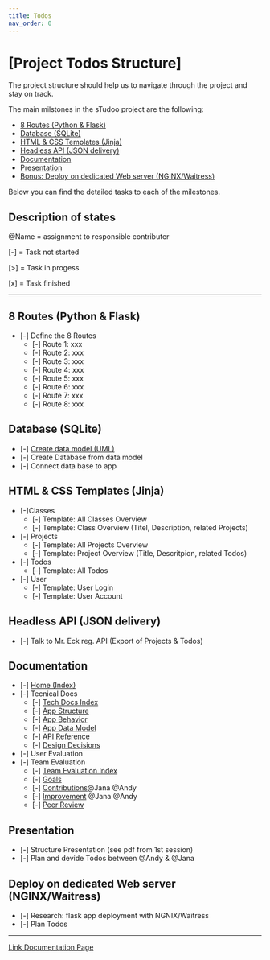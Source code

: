```yaml
---
title: Todos
nav_order: 0
---
```


# [Project Todos Structure]

The project structure should help us to navigate through the project and stay on track.

The main milstones in the sTudoo project are the following:

- [8 Routes (Python & Flask)](#8-routes-python--flask)
- [Database (SQLite)](#database-sqlite)
- [HTML & CSS Templates (Jinja)](#html--css-templates-jinja)
- [Headless API (JSON delivery)](#headless-api-json-delivery)
- [Documentation](#documentation)
- [Presentation](#presentation)
- [Bonus: Deploy on dedicated Web server (NGINX/Waitress)](#deploy-on-dedicated-web-server-nginxwaitress)

Below you can find the detailed tasks to each of the milestones.

## Description of states

@Name = assignment to responsible contributer

[-] = Task not started

[>] = Task in progess

[x] = Task finished

---

## 8 Routes (Python & Flask)

- [-] Define the 8 Routes
  - [-] Route 1: xxx
  - [-] Route 2: xxx
  - [-] Route 3: xxx
  - [-] Route 4: xxx
  - [-] Route 5: xxx
  - [-] Route 6: xxx
  - [-] Route 7: xxx
  - [-] Route 8: xxx

## Database (SQLite)

- [-] [Create data model (UML)](/docs/technical-docs/data-model.md)
- [-] Create Database from data model
- [-] Connect data base to app

## HTML & CSS Templates (Jinja)
- [-]Classes 
  - [-] Template: All Classes Overview
  - [-] Template: Class Overview (Titel, Description, related Projects)
- [-] Projects
  - [-] Template: All Projects Overview
  - [-] Template: Project Overview (Title, Descritpion, related Todos)
- [-] Todos
  - [-] Template: All Todos
- [-] User
  - [-] Template: User Login
  - [-] Template: User Account

## Headless API (JSON delivery)
- [-] Talk to Mr. Eck reg. API (Export of Projects & Todos)

## Documentation
- [-] [Home (Index)](/docs/index.md)
- [-] Tecnical Docs
  - [-] [Tech Docs Index](/docs/technical-docs/index.md)
  - [-] [App Structure](/docs/technical-docs/app-structure.md)
  - [-] [App Behavior](/docs/technical-docs/app-behavior.md)
  - [-] [App Data Model](/docs/technical-docs/data-model.md)
  - [-] [API Reference](/docs/technical-docs/api-reference.md)
  - [-] [Design Decisions](/docs/technical-docs/design-decisions.md)
- [-] User Evaluation
- [-] Team Evaluation
  - [-] [Team Evaluation Index](/docs/team-eval/index.md)
  - [-] [Goals](/docs/team-eval/goals.md)
  - [-] [Contributions](/docs/team-eval/contributions.md)@Jana @Andy
  - [-] [Improvement](/docs/team-eval/improvements.md) @Jana @Andy
  - [-] [Peer Review](/docs/team-eval/peer-review.md)

## Presentation

- [-] Structure Presentation (see pdf from 1st session)
- [-] Plan and devide Todos between @Andy & @Jana

## Deploy on dedicated Web server (NGINX/Waitress)

- [-] Research: flask app deployment with NGNIX/Waitress
- [-] Plan Todos

---

[Link Documentation Page](https://www.andreas-moor.de/sTudoo/)